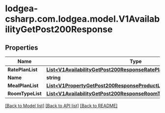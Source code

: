 
# lodgea-csharp.com.lodgea.model.V1AvailabilityGetPost200Response

## Properties

Name | Type | Description | Notes
------------ | ------------- | ------------- | -------------
**RatePlanList** | [**List&lt;V1AvailabilityGetPost200ResponseRatePlanListInner&gt;**](V1AvailabilityGetPost200ResponseRatePlanListInner.md) |  | [optional] 
**Name** | **string** |  | [optional] 
**MealPlanList** | [**List&lt;V1PropertyGetPost200ResponseProductListInnerMealPlanListInner&gt;**](V1PropertyGetPost200ResponseProductListInnerMealPlanListInner.md) |  | [optional] 
**RoomTypeList** | [**List&lt;V1AvailabilityGetPost200ResponseRoomTypeListInner&gt;**](V1AvailabilityGetPost200ResponseRoomTypeListInner.md) |  | [optional] 

[[Back to Model list]](../README.md#documentation-for-models)
[[Back to API list]](../README.md#documentation-for-api-endpoints)
[[Back to README]](../README.md)

